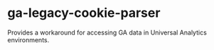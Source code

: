 # ga-legacy-cookie-parser
Provides a workaround for accessing GA data in Universal Analytics environments.
